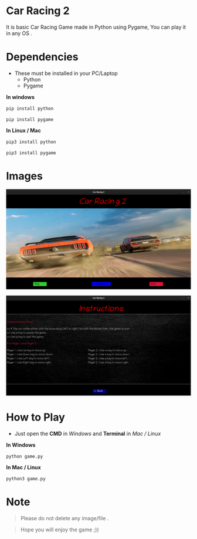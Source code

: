 # Car Racing 2

<p>It is basic Car Racing Game made in Python using Pygame,
You can play it in any OS .</p>

# Dependencies
* These must be installed in your PC/Laptop
    * Python 
    * Pygame

**In windows**

```
pip install python
```
```
pip install pygame
```

**In Linux / Mac**

```
pip3 install python
```
```
pip3 install pygame
```
# Images
![Intro Page](intro_page.png)

![Instructions](Instructions.png)

# How to Play
* Just open the __CMD__ in _Windows_ and __Terminal__ in _Mac / Linux_

**In Windows**
```
python game.py
```
**In Mac / Linux**
```
python3 game.py
```

# Note 
> Please do not delete any image/file .

> Hope you will enjoy the game ;))
